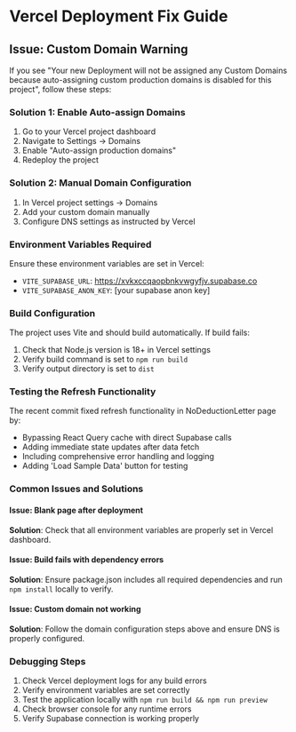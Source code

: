 # Vercel Deployment Fix Guide

## Issue: Custom Domain Warning
If you see "Your new Deployment will not be assigned any Custom Domains because auto-assigning custom production domains is disabled for this project", follow these steps:

### Solution 1: Enable Auto-assign Domains
1. Go to your Vercel project dashboard
2. Navigate to Settings → Domains
3. Enable "Auto-assign production domains"
4. Redeploy the project

### Solution 2: Manual Domain Configuration
1. In Vercel project settings → Domains
2. Add your custom domain manually
3. Configure DNS settings as instructed by Vercel

### Environment Variables Required
Ensure these environment variables are set in Vercel:
- `VITE_SUPABASE_URL`: https://xvkxccqaopbnkvwgyfjv.supabase.co
- `VITE_SUPABASE_ANON_KEY`: [your supabase anon key]

### Build Configuration
The project uses Vite and should build automatically. If build fails:
1. Check that Node.js version is 18+ in Vercel settings
2. Verify build command is set to `npm run build`
3. Verify output directory is set to `dist`

### Testing the Refresh Functionality
The recent commit fixed refresh functionality in NoDeductionLetter page by:
- Bypassing React Query cache with direct Supabase calls
- Adding immediate state updates after data fetch
- Including comprehensive error handling and logging
- Adding 'Load Sample Data' button for testing

### Common Issues and Solutions

#### Issue: Blank page after deployment
**Solution**: Check that all environment variables are properly set in Vercel dashboard.

#### Issue: Build fails with dependency errors
**Solution**: Ensure package.json includes all required dependencies and run `npm install` locally to verify.

#### Issue: Custom domain not working
**Solution**: Follow the domain configuration steps above and ensure DNS is properly configured.

### Debugging Steps
1. Check Vercel deployment logs for any build errors
2. Verify environment variables are set correctly
3. Test the application locally with `npm run build && npm run preview`
4. Check browser console for any runtime errors
5. Verify Supabase connection is working properly
